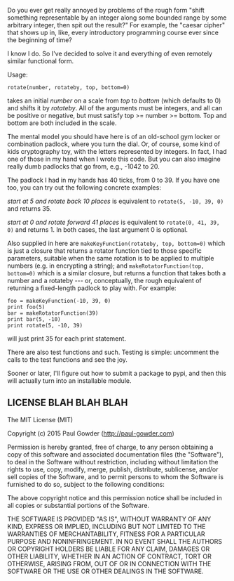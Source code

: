 Do you ever get really annoyed by problems of the rough form "shift something representable by an integer along some 
bounded range by some arbitrary integer, then spit out the result?"  For example, the "caesar cipher" that shows up in, like, 
every introductory programming course ever since the beginning of time?

I know I do.  So I've decided to solve it and everything of even remotely similar functional form.  

Usage: 

```
rotate(number, rotateby, top, bottom=0)
```

takes an initial *number* on a scale from *top* to *bottom* (which defaults to 0) and shifts it by *rotateby*.  All of the arguments must be integers, and all can be positive or negative, but must satisfy top >= number >= bottom.  Top and bottom are both included in the scale.

The mental model you should have here is of an old-school gym locker or combination padlock, where you turn the dial.  Or, of
course, some kind of kids cryptography toy, with the letters  represented by integers.  In fact, I had one of those in my hand
when I wrote this code.  But you can also imagine really dumb padlocks that go from, e.g., -1042 to 20.

The padlock I had in my hands has 40 ticks, from 0 to 39.  If you have one too, you can try out the following concrete examples:

*start at 5 and rotate back 10 places* is equivalent to ```rotate(5, -10, 39, 0)``` and returns 35.  

*start at 0 and rotate forward 41 places* is equivalent to ```rotate(0, 41, 39, 0)``` and returns 1.  In both cases, the last
argument 0 is optional.

Also supplied in here are ```makeKeyFunction(rotateby, top, bottom=0)``` which is just a closure that returns a rotator 
function tied to those specific parameters, suitable when the same rotation is to be applied to multiple numbers (e.g. in 
encrypting a string); and ```makeRotatorFunction(top, bottom=0)``` which is a similar closure, but returns a function that 
takes both a number and a rotateby --- or, conceptually, the rough equivalent of returning a fixed-length padlock to play 
with.  For example: 

```
foo = makeKeyFunction(-10, 39, 0)
print foo(5)
bar = makeRotatorFunction(39)
print bar(5, -10)
print rotate(5, -10, 39)
```

will just print 35 for each print statement.  

There are also test functions and such.  Testing is simple: uncomment the calls to the test functions and see the joy.

Sooner or later, I'll figure out how to submit a package to pypi, and then this will actually turn into an installable module. 



LICENSE BLAH BLAH BLAH
----------------------

The MIT License (MIT)

Copyright (c) 2015 Paul Gowder (http://paul-gowder.com)

Permission is hereby granted, free of charge, to any person obtaining a copy
of this software and associated documentation files (the "Software"), to deal
in the Software without restriction, including without limitation the rights
to use, copy, modify, merge, publish, distribute, sublicense, and/or sell
copies of the Software, and to permit persons to whom the Software is
furnished to do so, subject to the following conditions:

The above copyright notice and this permission notice shall be included in
all copies or substantial portions of the Software.

THE SOFTWARE IS PROVIDED "AS IS", WITHOUT WARRANTY OF ANY KIND, EXPRESS OR
IMPLIED, INCLUDING BUT NOT LIMITED TO THE WARRANTIES OF MERCHANTABILITY,
FITNESS FOR A PARTICULAR PURPOSE AND NONINFRINGEMENT. IN NO EVENT SHALL THE
AUTHORS OR COPYRIGHT HOLDERS BE LIABLE FOR ANY CLAIM, DAMAGES OR OTHER
LIABILITY, WHETHER IN AN ACTION OF CONTRACT, TORT OR OTHERWISE, ARISING FROM,
OUT OF OR IN CONNECTION WITH THE SOFTWARE OR THE USE OR OTHER DEALINGS IN
THE SOFTWARE.
